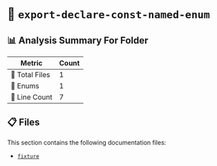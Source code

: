 # 📁 `export-declare-const-named-enum`

## 📊 Analysis Summary For Folder

| Metric | Count |
|--------|-------|
| 📁 Total Files | 1 |
| 🎯 Enums | 1 |
| 🔢 Line Count | 7 |


## 📋 Files

This section contains the following documentation files:

- [`fixture`](./fixture.md)